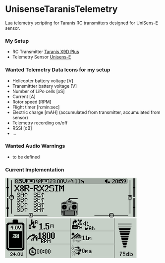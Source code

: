 # UnisenseTaranisTelemetry
Lua telemetry scripting for Taranis RC transmitters designed for UniSens-E sensor.

### My Setup
* RC Transmitter [Taranis X9D Plus](https://www.frsky-rc.com/product/taranis-x9d-plus-2/)
* Telemetry Sensor [Unisens-E](https://www.sm-modellbau.de/UniSens-E-XT60)

### Wanted Telemetry Data Icons for my setup
* Helicopter battery voltage [V]
* Transmittter battery voltage [V]
* Number of LiPo cells [xS]
* Current [A]
* Rotor speed [RPM]
* Flight timer [h:min:sec]
* Electric charge [mAH] (accumulated from transmitter, accumulated from sensor)
* Telemetry recording on/off
* RSSI [dB]
* ...

### Wanted Audio Warnings
* to be defined

### Current Implementation
![Main Menu](/doc/images/Main_Menu.png)
![Telemetry Screen](/doc/images/Telemetry_Screen.png)
